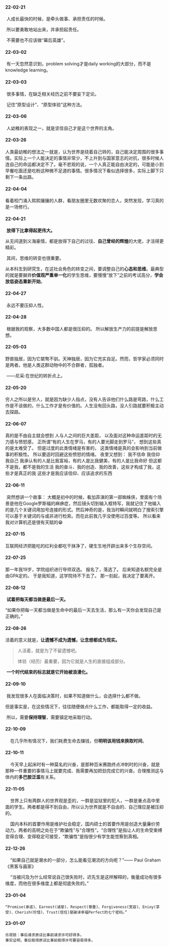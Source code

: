 #### 22-02-21

​    人成长最快的时候，是牵头做事、承担责任的时候。

​    所以要勇敢地站出来，并承担起责任。

​    不需要也不应该做“幕后英雄”。

#### 22-03-02

​    有一天忽然意识到，problem solving才是daily working的大部分，而不是knowledge learning。

#### 22-03-03

​    很多事情，在缺乏相关经历之前不要妄下定论。

​    记住“原型设计”、“原型体验”这种方法。

#### 22-03-06

​    人幼稚的表现之一，就是坚信自己才是这个世界的主角。

#### 22-03-26

​    人类最幼稚的想法之一就是，认为世界是绕着自己转的，自己能决定周围的很多事情。实际上一个人能决定的事情非常少，不上升到与国家意志的对抗，很多时候人连自己的命运都决定不了。毫不悲观的说，一个人真正能自由决定的，可能是小到早餐吃面还是吃粉这种微不足道的事情。很多情况下看似选择很多，实际上脚下只剩下一条出路。

#### 22-04-04

​    看着校门涌入熙熙攘攘的人群，看朋友圈里无数欢聚的恋人，突然发现，学习真的是一场修行。

#### 22-04-21

​    **放得下比拿得起更伟大。**

​    从无间道到义海豪情，都是放得下自己的过往、**自己曾经的辉煌**的大佬，才活得更精彩。

​    其间，思维的转变也很重要。

​    从本科生到研究生，在这社会角色的转变之间，要调整自己的**心态和思维**。最典型的就是要摒弃**价值观严重单一化**的学生思维，要慢慢“放下”之前的考试高分，**学会放低姿态重新开始**。

#### 22-04-27

​    永远不要压抑人性。

#### 22-04-28

​    根据我的观察，大多数中国人都是很压抑的。
​    所以解放生产力的前提是解放思想。

#### 22-05-03

​    野兽独居，因为它桀骜不驯。天神独居，因为它充实自足。然而，哲学家必须同时是两者。他是人类这群动物中的不合群者，孤独者。

​    ——尼采:在世纪的转折点上。

#### 22-05-20

​    穷人之所以是穷人，就是因为缺少人指点，没有人告诉他们什么路是弯路，什么工作是不该做的，什么工作才是有价值的。人生没有回头路，没人引路就要积极主动去探路。

#### 22-06-07

真的是不由自主就会想到 人与人之间的巨大差距，
以及面对这种命运差距时的无力感与愤怒感，
正所谓“有的人生在罗马，有的人要光脚走到罗马”，
想到这些真的是太难受了。
但是过度的此类情绪是有害的，
这类情绪是真的会影响到当前做事的积极性。
所以要适时回避这些愤怒的情绪。
夜里又想到：
我不信命
我信仰我自己
我承认有的人是比我富裕，有的人是比我健美，有的人是比我命好
但这都不是我，都不是我的生活
我的奋斗、我的创造、我的改善，这些才构成了我，这些才是真正的我
这些才是我应该信仰、应该追求的东西

#### 22-06-11

​    突然想讲一个故事：
​    大概是初中的时候，看加菲演的第一部蜘蛛侠，里面有个场景是他在Google罗斯福的麻痹症，然后镜头切到输入框特写，我就记住了他输入的是几个关键词用加号连接的形式。
​    然后神奇的是，我当时瞬间就明白了搜索引擎可以基于关键词的与或非进行检索。而在此前我几乎没使用过百度等。
所以看来我对计算机还是很有天赋的😁

#### 22-07-15

​    互联网经济把能吃的红利全都吃干抹净了，硬生生地开辟出来多个生存空间。

#### 22-07-25

那一年我19岁，学院组织进行导师双选。
报名了，落选了。
后来知道名额完全是由GPA定的。
于是我知道，这学院待不下去了。
那一刻起，我决定了要离开。

#### 22-08-12

​    **试着把每天都当做是最后一天。**

​    “如果你把每一天都当做是生命中的最后一天去生活，那么有一天你会发现自己是正确的。”

#### 22-08-26

​    活着的意义就是，**让遗憾不成为遗憾，让念想都成为现实。**

> 人活着，就是为了不留遗憾吧。
> 
> 体验（经历）最重要，因为它就是人生的直接组成部分。

​    **一个时代结束的标志就是它开始被浪漫化。**

#### 22-09-10

​    我发现很多人在面临决策时，如果不知道做什么，会选择什么都不做。

​    但是事实是，在这些情况下，往往随便做点什么工作，都能取得一定的收益。

​    所以，需要**保持理智**，需要镇定地采取行动。

#### 22-10-09

    在几乎所有情况下，我们耗费生命去赚钱，但**明明该用钱来换取时间**。

#### 22-10-11

    今天早上起床时有一种莫名的兴奋，是那种百米赛跑终点冲刺时的兴奋，就是那种一件重要的事情马上就要完成、我需要再加把劲完成它的兴奋。合理推测这与体内的**多巴胺泛滥**有关系。     

#### 22-11-05

    世界上只有两群人的世界观是歪的，一群是监狱里的犯人，一群是重点高中里面的学生。两者都是得不到自由，所以认为世界就是不自由的、自己理应是被压抑的。

    国内本科的首要作用是维护社会稳定，国内硕士的首要作用是创造大量廉价劳动力。两者的高明之处在于“欺骗性”与“合理性”。“合理性”是指让人的生命受束缚变得合理、变得稳定可接受，“欺骗性”是指很少有学生能觉察到真相。

#### 22-12-26

    “如果自己就是潮水的一部分，怎么能看见潮流的方向呢？”—— Paul Graham《黑客与画家》

    “当被问及为什么经常说自己很失败时，迟先生是这样解释的，衡量成功有很多维度，而他在很多维度上都是彻底失败的。”

#### 23-01-04

    “Promise(承诺)、Earnest(诚挚)、Respect(尊重)、Forgiveness(宽容)、Enioy(享受)、Cherish(珍惜)、Trust(信任)是破译幸福Perfect的七个密码。”

#### 23-01-07

    乐观锁：事后请求原谅比事前请求许可好得多。
    事实证明，事后取得原谅比事前取得许可要容易得多。



























































